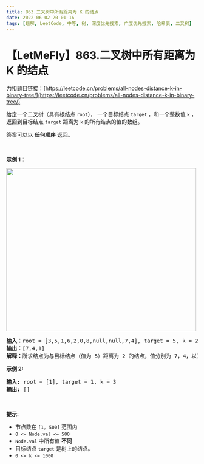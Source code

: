 ```yaml
---
title: 863.二叉树中所有距离为 K 的结点
date: 2022-06-02 20-01-16
tags: [题解, LeetCode, 中等, 树, 深度优先搜索, 广度优先搜索, 哈希表, 二叉树]
---
```


# 【LetMeFly】863.二叉树中所有距离为 K 的结点

力扣题目链接：[https://leetcode.cn/problems/all-nodes-distance-k-in-binary-tree/](https://leetcode.cn/problems/all-nodes-distance-k-in-binary-tree/)

<p>给定一个二叉树（具有根结点&nbsp;<code>root</code>），&nbsp;一个目标结点&nbsp;<code>target</code>&nbsp;，和一个整数值 <code>k</code>&nbsp;，返回到目标结点 <code>target</code> 距离为 <code>k</code> 的所有结点的值的数组。</p>

<p>答案可以以 <strong>任何顺序</strong> 返回。</p>

<p>&nbsp;</p>

<ol>
</ol>

<p><strong>示例 1：</strong></p>

<p><img src="https://s3-lc-upload.s3.amazonaws.com/uploads/2018/06/28/sketch0.png" style="height: 429px; width: 500px;" /></p>

<pre>
<strong>输入：</strong>root = [3,5,1,6,2,0,8,null,null,7,4], target = 5, k = 2
<strong>输出：</strong>[7,4,1]
<strong>解释：</strong>所求结点为与目标结点（值为 5）距离为 2 的结点，值分别为 7，4，以及 1
</pre>

<p><strong>示例 2:</strong></p>

<pre>
<strong>输入:</strong> root = [1], target = 1, k = 3
<strong>输出:</strong> []
</pre>

<p>&nbsp;</p>

<p><strong>提示:</strong></p>

<ul>
	<li>节点数在&nbsp;<code>[1, 500]</code>&nbsp;范围内</li>
	<li><code>0 &lt;= Node.val &lt;= 500</code></li>
	<li><code>Node.val</code>&nbsp;中所有值 <strong>不同</strong></li>
	<li>目标结点&nbsp;<code>target</code>&nbsp;是树上的结点。</li>
	<li><code>0 &lt;= k &lt;= 1000</code></li>
</ul>

<p>&nbsp;</p>


    